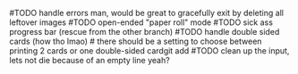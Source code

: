 
#TODO handle errors man, would be great to gracefully exit by deleting all leftover images
#TODO open-ended "paper roll" mode
#TODO sick ass progress bar (rescue from the other branch)
#TODO handle double sided cards (how tho lmao)
	# there should be a setting to choose between printing 2 cards or one double-sided cardgit add 
#TODO clean up the input, lets not die because of an empty line yeah?